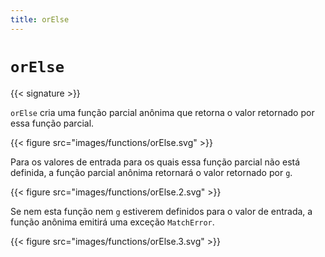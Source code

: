 ```yaml
---
title: orElse
---
```


# `orElse`

{{< signature >}}

`orElse` cria uma função parcial anônima que retorna o valor retornado por essa função parcial.

{{< figure src="images/functions/orElse.svg" >}}

Para os valores de entrada para os quais essa função parcial não está definida, a função parcial anônima retornará o valor retornado por `g`.

{{< figure src="images/functions/orElse.2.svg" >}}

Se nem esta função nem `g` estiverem definidos para o valor de entrada, a função anônima emitirá uma exceção `MatchError`.

{{< figure src="images/functions/orElse.3.svg" >}}
